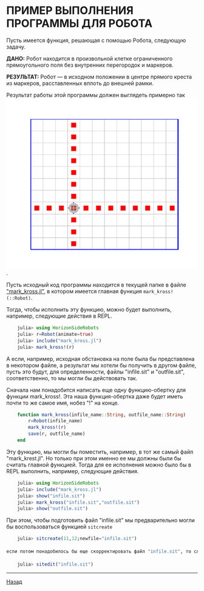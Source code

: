 # ПРИМЕР ВЫПОЛНЕНИЯ ПРОГРАММЫ ДЛЯ РОБОТА

Пусть имеется функция, решающая с помощью Робота, следующую задачу.

**ДАНО:** Робот находится в произвольной клетке ограниченного прямоугольного поля без внутренних перегородок и маркеров.

**РЕЗУЛЬТАТ:** Робот — в исходном положении в центре прямого креста из маркеров, расставленных вплоть до внешней рамки.

Результат работы этой программы должен выглядеть примерно так ![так](kross.png).

Пусть исходный код программы находится в текущей папке в файле ["mark_kross.jl"](source_mark_kross.md), в котором имеется главная функция `mark_kross!(::Robot)`.

Тогда, чтобы исполнить эту функцию, можно будет выполнить, например, следующие действия в REPL.
```julia
    julia> using HorizonSideRobots
    julia> r=Robot(animate=true)
    julia> include("mark_kross.jl")
    julia> mark_kross!(r)
```

А если, например, исходная обстановка на поле была бы представлена в некотором файле, а результат мы хотели бы получить в другом файле,  пусть это будут, для определенности, файлы "infile.sit" и "outfile.sit", соответственно, то мы могли бы действовать так. 

Сначала нам понадобится написать еще одну функцию-обертку для функции mark_kross!. Эта наша функция-обертка даже будет иметь почти то же самое имя, нобез "!" на конце.

```julia 
    function mark_kross(infile_name::String, outfile_name::String)
        r=Robot(infile_name)
        mark_kross!(r)
        save(r, outfile_name)
    end
```    

Эту функцию, мы могли бы поместить, например, в тот же самый файл "mark_krest.jl". Но только при этом именно ее мы должны были бы считать главной функцией. Тогда для ее исполнения можно было бы в REPL выполнить, например, следующие действия.

```julia
    julia> using HorizonSideRobots
    julia> include("mark_kross.jl")
    julia> show("infile.sit")
    julia> mark_kross("infile.sit","outfile.sit")
    julia> show("outfile.sit")
```

При этом, чтобы подготовить файл "infile.sit" мы предварительно могли бы воспользоваться функцией `sitcreate`

```julia
    julia> sitcreate(11,12;newfile="infile.sit")

если потом понадобилось бы еще скорректировать файл "infile.sit", то следовало бы воспользоваться функцией `sitedit`

    julia> sitedit("infile.sit")

```

----------------

[Назад](../README.md)
